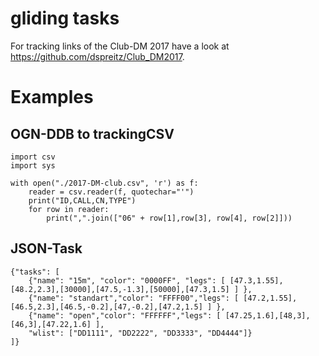 # gliding tasks

For tracking links of the Club-DM 2017 have a look at <https://github.com/dspreitz/Club_DM2017>.

# Examples
## OGN-DDB to trackingCSV
```
import csv
import sys

with open("./2017-DM-club.csv", 'r') as f:
    reader = csv.reader(f, quotechar="'")
    print("ID,CALL,CN,TYPE")
    for row in reader:
        print(",".join(["06" + row[1],row[3], row[4], row[2]]))
```

## JSON-Task
```
{"tasks": [
    {"name": "15m", "color": "0000FF", "legs": [ [47.3,1.55],[48.2,2.3],[30000],[47.5,-1.3],[50000],[47.3,1.5] ] },
    {"name": "standart","color": "FFFF00","legs": [ [47.2,1.55],[46.5,2.3],[46.5,-0.2],[47,-0.2],[47.2,1.5] ] },
    {"name": "open","color": "FFFFFF","legs": [ [47.25,1.6],[48,3],[46,3],[47.22,1.6] ],
    "wlist": ["DD1111", "DD2222", "DD3333", "DD4444"]}
]}
```
